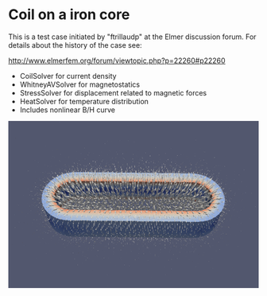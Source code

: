 # Coil on a iron core

This is a test case initiated by "ftrillaudp" at the Elmer discussion forum.
For details about the history of the case see:

http://www.elmerfem.org/forum/viewtopic.php?p=22260#p22260

- CoilSolver for current density
- WhitneyAVSolver for magnetostatics
- StressSolver for displacement related to magnetic forces
- HeatSolver for temperature distribution
- Includes nonlinear B/H curve


![Magnetic flux density](MagneticFluxDensity.png)
